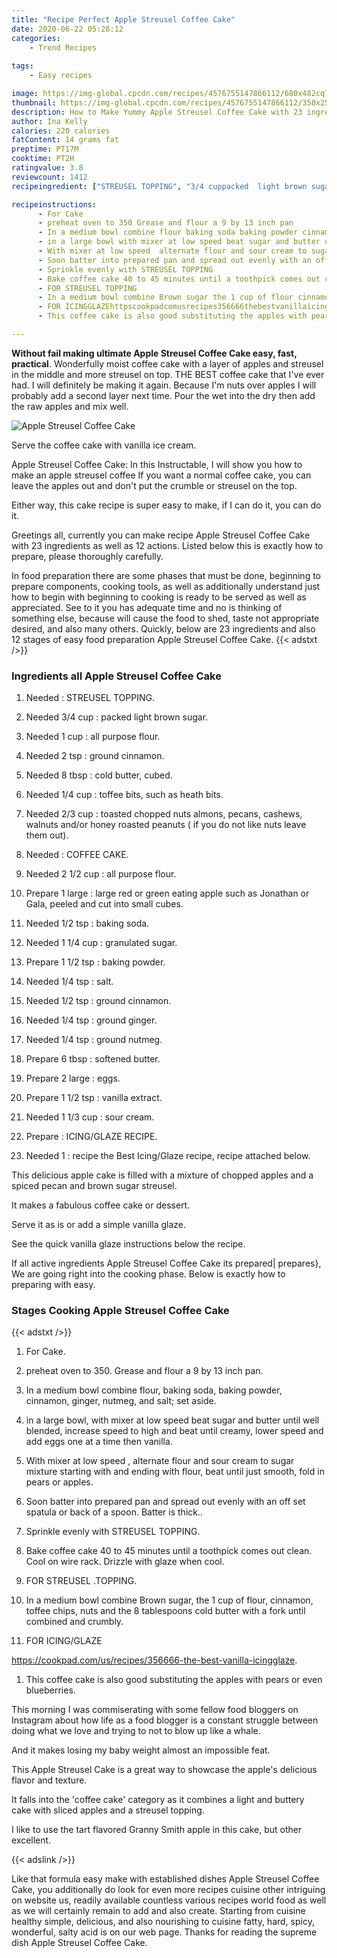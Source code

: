 ```yaml
---
title: "Recipe Perfect Apple Streusel Coffee Cake"
date: 2020-06-22 05:28:12
categories:
    - Trend Recipes
    
tags:
    - Easy recipes

image: https://img-global.cpcdn.com/recipes/4576755147866112/680x482cq70/apple-streusel-coffee-cake-recipe-main-photo.jpg
thumbnail: https://img-global.cpcdn.com/recipes/4576755147866112/350x250cq70/apple-streusel-coffee-cake-recipe-main-photo.jpg
description: How to Make Yummy Apple Streusel Coffee Cake with 23 ingredients and 12 stages of easy cooking.
author: Ina Kelly
calories: 220 calories
fatContent: 14 grams fat
preptime: PT17M
cooktime: PT2H
ratingvalue: 3.8
reviewcount: 1412
recipeingredient: ["STREUSEL TOPPING", "3/4 cuppacked  light brown sugar", "1 cupall purpose flour", "2 tspground cinnamon", "8 tbspcold butter cubed", "1/4 cuptoffee bits such as heath bits", "2/3 cuptoasted chopped nuts almons pecans cashews walnuts andor honey roasted peanuts  if you do not like nuts leave them out", "COFFEE CAKE", "2 1/2 cupall purpose flour", "1 largelarge red or green eating apple such as Jonathan  or Gala peeled and cut into small cubes", "1/2 tspbaking soda", "1 1/4 cupgranulated sugar", "1 1/2 tspbaking powder", "1/4 tspsalt", "1/2 tspground cinnamon", "1/4 tspground ginger", "1/4 tspground nutmeg", "6 tbspsoftened butter", "2 largeeggs", "1 1/2 tspvanilla extract", "1 1/3 cupsour cream", "ICINGGLAZE RECIPE", "1recipe the Best IcingGlaze recipe recipe attached below"]

recipeinstructions: 
      - For Cake 
      - preheat oven to 350 Grease and flour a 9 by 13 inch pan 
      - In a medium bowl combine flour baking soda baking powder cinnamon ginger nutmeg and salt set aside 
      - in a large bowl with mixer at low speed beat sugar and butter until well blended increase speed to high and beat until creamy lower speed and add eggs one at a time then vanilla 
      - With mixer at low speed  alternate flour and sour cream to sugar mixture starting with and ending with flour beat until just smooth fold in pears or apples 
      - Soon batter into prepared pan and spread out evenly with an off set spatula or back of a spoon Batter is thick 
      - Sprinkle evenly with STREUSEL TOPPING 
      - Bake coffee cake 40 to 45 minutes until a toothpick comes out clean Cool on wire rack Drizzle with glaze when cool 
      - FOR STREUSEL TOPPING 
      - In a medium bowl combine Brown sugar the 1 cup of flour cinnamon toffee chips nuts and the 8 tablespoons cold butter with a fork until combined and crumbly 
      - FOR ICINGGLAZEhttpscookpadcomusrecipes356666thebestvanillaicingglaze 
      - This coffee cake is also good substituting the apples with pears or even blueberries

---
```




**Without fail making ultimate Apple Streusel Coffee Cake easy, fast, practical**. Wonderfully moist coffee cake with a layer of apples and streusel in the middle and more streusel on top. THE BEST coffee cake that I&#39;ve ever had. I will definitely be making it again. Because I&#39;m nuts over apples I will probably add a second layer next time. Pour the wet into the dry then add the raw apples and mix well.


![Apple Streusel Coffee Cake](https://img-global.cpcdn.com/recipes/4576755147866112/680x482cq70/apple-streusel-coffee-cake-recipe-main-photo.jpg "Apple Streusel Coffee Cake")



Serve the coffee cake with vanilla ice cream.

Apple Streusel Coffee Cake: In this Instructable, I will show you how to make an apple streusel coffee If you want a normal coffee cake, you can leave the apples out and don&#39;t put the crumble or streusel on the top.

Either way, this cake recipe is super easy to make, if I can do it, you can do it.


Greetings all, currently you can make recipe Apple Streusel Coffee Cake with 23 ingredients as well as 12 actions. Listed below this is exactly how to prepare, please thoroughly carefully.

In food preparation there are some phases that must be done, beginning to prepare components, cooking tools, as well as additionally understand just how to begin with beginning to cooking is ready to be served as well as appreciated. See to it you has adequate time and no is thinking of something else, because will cause the food to shed, taste not appropriate desired, and also many others. Quickly, below are 23 ingredients and also 12 stages of easy food preparation Apple Streusel Coffee Cake.
{{< adstxt />}}

### Ingredients all Apple Streusel Coffee Cake


1. Needed  : STREUSEL TOPPING.

1. Needed 3/4 cup : packed  light brown sugar.

1. Needed 1 cup : all purpose flour.

1. Needed 2 tsp : ground cinnamon.

1. Needed 8 tbsp : cold butter, cubed.

1. Needed 1/4 cup : toffee bits, such as heath bits.

1. Needed 2/3 cup : toasted chopped nuts almons, pecans, cashews, walnuts and/or honey roasted peanuts ( if you do not like nuts leave them out).

1. Needed  : COFFEE CAKE.

1. Needed 2 1/2 cup : all purpose flour.

1. Prepare 1 large : large red or green eating apple such as Jonathan  or Gala, peeled and cut into small cubes.

1. Needed 1/2 tsp : baking soda.

1. Needed 1 1/4 cup : granulated sugar.

1. Prepare 1 1/2 tsp : baking powder.

1. Needed 1/4 tsp : salt.

1. Needed 1/2 tsp : ground cinnamon.

1. Needed 1/4 tsp : ground ginger.

1. Needed 1/4 tsp : ground nutmeg.

1. Prepare 6 tbsp : softened butter.

1. Prepare 2 large : eggs.

1. Prepare 1 1/2 tsp : vanilla extract.

1. Needed 1 1/3 cup : sour cream.

1. Prepare  : ICING/GLAZE RECIPE.

1. Needed 1 : recipe the Best Icing/Glaze recipe, recipe attached below.


This delicious apple cake is filled with a mixture of chopped apples and a spiced pecan and brown sugar streusel.

It makes a fabulous coffee cake or dessert.

Serve it as is or add a simple vanilla glaze.

See the quick vanilla glaze instructions below the recipe.


If all active ingredients Apple Streusel Coffee Cake its prepared| prepares}, We are going right into the cooking phase. Below is exactly how to preparing with easy.

### Stages Cooking Apple Streusel Coffee Cake

{{< adstxt />}}


1. For Cake.



1. preheat oven to 350. Grease and flour a 9 by 13 inch pan.



1. In a medium bowl combine flour, baking soda, baking powder, cinnamon, ginger, nutmeg, and salt; set aside.



1. in a large bowl, with mixer at low speed beat sugar and butter until well blended, increase speed to high and beat until creamy, lower speed and add eggs one at a time then vanilla.



1. With mixer at low speed , alternate flour and sour cream to sugar mixture starting with and ending with flour, beat until just smooth, fold in pears or apples.



1. Soon batter into prepared pan and spread out evenly with an off set spatula or back of a spoon. Batter is thick..



1. Sprinkle evenly with STREUSEL TOPPING.



1. Bake coffee cake 40 to 45 minutes until a toothpick comes out clean. Cool on wire rack. Drizzle with glaze when cool.



1. FOR STREUSEL .TOPPING.



1. In a medium bowl combine Brown sugar, the 1 cup of flour, cinnamon, toffee chips, nuts and the 8 tablespoons cold butter with a fork until combined and crumbly.



1. FOR ICING/GLAZE

https://cookpad.com/us/recipes/356666-the-best-vanilla-icingglaze.



1. This coffee cake is also good substituting the apples with pears or even blueberries.




This morning I was commiserating with some fellow food bloggers on Instagram about how life as a food blogger is a constant struggle between doing what we love and trying to not to blow up like a whale.

And it makes losing my baby weight almost an impossible feat.

This Apple Streusel Cake is a great way to showcase the apple&#39;s delicious flavor and texture.

It falls into the &#39;coffee cake&#39; category as it combines a light and buttery cake with sliced apples and a streusel topping.

I like to use the tart flavored Granny Smith apple in this cake, but other excellent.


{{< adslink />}}

Like that formula easy make with established dishes Apple Streusel Coffee Cake, you additionally do look for even more recipes cuisine other intriguing on website us, readily available countless various recipes world food as well as we will certainly remain to add and also create. Starting from cuisine healthy simple, delicious, and also nourishing to cuisine fatty, hard, spicy, wonderful, salty acid is on our web page. Thanks for reading the supreme dish Apple Streusel Coffee Cake.
